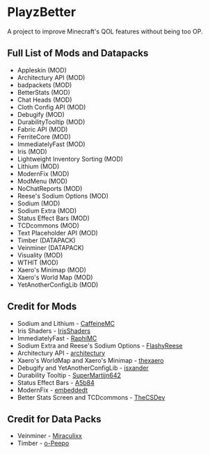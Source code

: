 # PlayzBetter
A project to improve Minecraft's QOL features without being too OP.


## Full List of Mods and Datapacks
- Appleskin (MOD)
- Architectury API (MOD)
- badpackets (MOD)
- BetterStats (MOD)
- Chat Heads (MOD)
- Cloth Config API (MOD)
- Debugify (MOD)
- DurabilityTooltip (MOD)
- Fabric API (MOD)
- FerriteCore (MOD)
- ImmediatelyFast (MOD)
- Iris (MOD)
- Lightweight Inventory Sorting (MOD)
- Lithium (MOD)
- ModernFix (MOD)
- ModMenu (MOD)
- NoChatReports (MOD)
- Reese's Sodium Options (MOD)
- Sodium (MOD)
- Sodium Extra (MOD)
- Status Effect Bars (MOD)
- TCDcommons (MOD)
- Text Placeholder API (MOD)
- Timber (DATAPACK)
- Veinminer (DATAPACK)
- Visuality (MOD)
- WTHIT (MOD)
- Xaero's Minimap (MOD)
- Xaero's World Map (MOD)
- YetAnotherConfigLib (MOD)

## Credit for Mods

 - Sodium and Lithium - [CaffeineMC](https://github.com/CaffeineMC/caffeine-meta/wiki/FAQ)
 - Iris Shaders - [IrisShaders](https://github.com/IrisShaders/Iris/blob/multiloader-new/LICENSE)
 - ImmediatelyFast - [RaphiMC](https://modrinth.com/user/RaphiMC) 
 - Sodium Extra and Reese's Sodium Options - [FlashyReese](https://modrinth.com/user/FlashyReese)
 - Architectury API  - [architectury](https://modrinth.com/organization/architectury) 
 - Xaero's WorldMap and Xaero's Minimap - [thexaero](https://modrinth.com/user/thexaero) 
 - Debugify and YetAnotherConfigLib - [isxander](https://modrinth.com/user/isxander)
 - Durability Tooltip - [SuperMartijn642](https://modrinth.com/user/SuperMartijn642) 
 - Status Effect Bars - [A5b84](https://modrinth.com/user/A5b84) 
 - ModernFix - [embeddedt](https://modrinth.com/user/embeddedt) 
 - Better Stats Screen and TCDcommons - [TheCSDev](https://modrinth.com/user/TheCSDev)

## Credit for Data Packs

 - Veinminer - [Miraculixx](https://modrinth.com/user/Miraculixx)
 - Timber - [o-Peepo](https://modrinth.com/user/o-Peepo)
